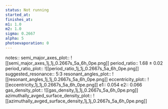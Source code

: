 ```yaml
---
status: Not running
started_at:
finishes_at:
m1: 1.0
m2: 1.0
sigma: 0.2667
alpha: 5
photoevaporation: 0
---
```


notes::
semi_major_axes_plot:: ![[semi_major_axes_1j_1j_0.2667s_5a_6h_0pe.png]]
period_ratio:: 1.68 ± 0.02
period_ratio_plot:: ![[period_ratio_1j_1j_0.2667s_5a_6h_0pe.png]]
suggested_resonance:: 5:3
resonant_angles_plot:: ![[resonant_angles_1j_1j_0.2667s_5a_6h_0pe.png]]
eccentricity_plot:: ![[eccentricity_1j_1j_0.2667s_5a_6h_0pe.png]]
e1:: 0.054
e2:: 0.066
gas_density_plot:: ![[gas_density_1j_1j_0.2667s_5a_6h_0pe.png]]
azimuthally_avged_surface_density_plot:: ![[azimuthally_avged_surface_density_1j_1j_0.2667s_5a_6h_0pe.png]]
